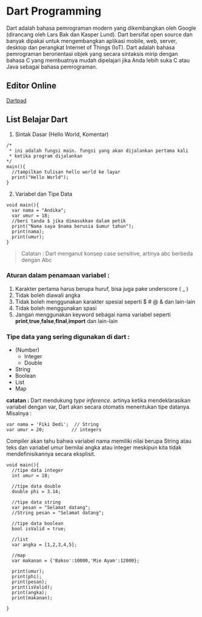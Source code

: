 # Dart Programming

Dart adalah bahasa pemrograman modern yang dikembangkan oleh Google (dirancang oleh Lars Bak dan Kasper Lund). Dart bersifat open source dan banyak dipakai untuk mengembangkan aplikasi mobile, web, server, desktop dan perangkat Internet of Things (IoT). Dart adalah bahasa pemrograman berorientasi objek yang secara sintaksis mirip dengan bahasa C yang membuatnya mudah dipelajari jika Anda lebih suka C atau Java sebagai bahasa pemrograman.

## Editor Online
[Dartpad](https://dartpad.dartlang.org/)

## List Belajar Dart
1. Sintak Dasar (Hello World, Komentar)
```
/* 
 * ini adalah fungsi main. fungsi yang akan dijalankan pertama kali
 * ketika program dijalankan
*/
main(){
  //tampilkan tulisan hello world ke layar
  print("Hello World");
}
```

2. Variabel dan Tipe Data
```
void main(){
  var nama = "Andika";
  var umur = 18;
  //beri tanda $ jika dimasukkan dalam petik
  print("Nama saya $nama berusia $umur tahun");
  print(nama);
  print(umur);
}
```
> Catatan : Dart menganut konsep case sensitive, artinya abc berbeda dengan Abc

### Aturan dalam penamaan variabel :
1. Karakter pertama harus berupa huruf, bisa juga pake underscore ( _ )
2. Tidak boleh diawali angka
3. Tidak boleh menggunakan karakter spesial seperti $ # @ & dan lain-lain
4. Tidak boleh menggunakan spasi
5. Jangan menggunakan keyword sebagai nama variabel seperti **print**,**true**,**false**,**final**,**import** dan lain-lain

### Tipe data yang sering digunakan di dart :
- (Number)
  - Integer
  - Double
- String
- Boolean
- List
- Map

**catatan :**
Dart mendukung *type inference*. artinya ketika mendeklarasikan variabel dengan var, 
Dart akan secara otomatis menentukan tipe datanya. Misalnya :

```
var nama = 'Fiki Dedi';  // String
var umur = 20;          // integers
```

Compiler akan tahu bahwa variabel nama memiliki nilai berupa String atau teks 
dan variabel umur bernilai angka atau integer meskipun kita tidak mendefinisikannya secara eksplisit.

```
void main(){
  //tipe data integer
  int umur = 18;
  
  //tipe data double
  double phi = 3.14;
  
  //tipe data string
  var pesan = "Selamat datang";
  //String pesan = "Selamat datang";
  
  //tipe data boolean
  bool isValid = true;
  
  //list
  var angka = [1,2,3,4,5];
  
  //map
  var makanan = {'Bakso':10000,'Mie Ayam':12000};
  
  print(umur);
  print(phi);
  print(pesan);
  print(isValid);
  print(angka);
  print(makanan);

}
```
